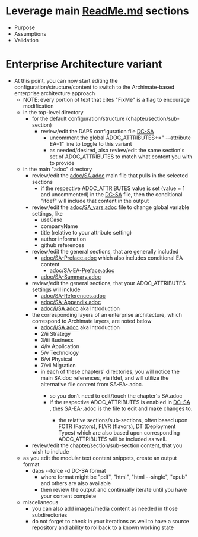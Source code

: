 # Leverage main [ReadMe.md](./ReadMe.md) sections
- Purpose
- Assumptions
- Validation

# Enterprise Architecture variant
- At this point, you can now start editing the configuration/structure/content to switch to the Archimate-based enterprise architecture approach
  - NOTE: every portion of text that cites "FixMe" is a flag to encourage modification
  - in the top-level directory
    - for the default configuration/structure (chapter/section/sub-section)
      - review/edit the DAPS configuration file [DC-SA](./DC-SA)
        - uncomment the global ADOC_ATTRIBUTES+=" --attribute EA=1" line to toggle to this variant
        - as needed/desired, also review/edit the same section's set of ADOC_ATTRIBUTES to match what content you with to provide
  - in the main "adoc" directory
    - review/edit the [adoc/SA.adoc](./adoc/SA.adoc) main file that pulls in the selected sections
      - if the respective ADOC_ATTRIBUTES value is set (value = 1 and uncommented) in the [DC-SA](./DC-SA) file, then the conditional "ifdef" will include that content in the output
    - review/edit the [adoc/SA_vars.adoc](./adoc/SA_vars.adoc) file to change global variable settings, like
      - useCase
      - companyName
      - title (relative to your attribute setting)
      - author information
      - github references
    - review/edit the general sections, that are generally included
      - [adoc/SA-Preface.adoc](./adoc/SA-Preface.adoc) which also includes conditional EA content
        - [adoc/SA-EA-Preface.adoc](./adoc/SA-EA-Preface.adoc)
      - [adoc/SA-Summary.adoc](./adoc/SA-Summary.adoc)
    - review/edit the general sections, that your ADOC_ATTRIBUTES settings will include
      - [adoc/SA-References.adoc](./adoc/SA-References.adoc)
      - [adoc/SA-Appendix.adoc](./adoc/SA-Appendix.adoc)
      - [adoc/i/SA.adoc](./adoc/i/SA.adoc) aka Introduction
    - the corresponding layers of an enterprise architecture, which correspond to Archimate layers, are noted below
      - [adoc/i/SA.adoc](./adoc/i/SA.adoc) aka Introduction
      - 2/ii Strategy
      - 3/iii Business
      - 4/iv Application
      - 5/v Technology
      - 6/vi Physical
      - 7/vii Migration
      - in each of these chapters' directories, you will notice the main SA.doc references, via ifdef, and will utilize the alternative file content from SA-EA-<layer>.adoc.
        - so you don't need to edit/touch the chapter's SA.adoc
        - if the respective ADOC_ATTRIBUTES is enabled in [DC-SA](./DC-SA) , thes SA-EA-<layer>.adoc is the file to edit and make changes to.
          - the relative sections/sub-sections, often based upon FCTR (Factors), FLVR (flavors), DT (Deployment Types) which are also based upon corresponding ADOC_ATTRIBUTES will be included as well.
    - review/edit the chapter/section/sub-section content, that you wish to include
  - as you edit the modular text content snippets, create an output format
    - daps --force -d DC-SA format
      - where format might be "pdf", "html", "html --single", "epub" and others are also available
      - then review the output and continually iterate until you have your content complete
  - miscellaneous 
    - you can also add images/media content as needed in those subdirectories
    - do not forget to check in your iterations as well to have a source repository and ability to rollback to a known working state

